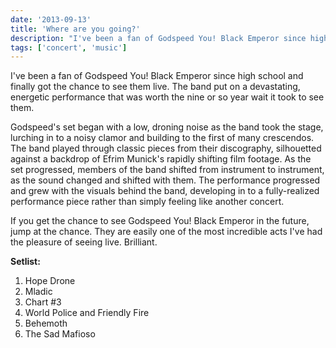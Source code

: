 ```yaml
---
date: '2013-09-13'
title: 'Where are you going?'
description: "I've been a fan of Godspeed You! Black Emperor since high school and finally got the chance to see them live. The band put on a devastating, energetic performance that was worth the nine or so year wait it took to see them."
tags: ['concert', 'music']
---
```


I've been a fan of Godspeed You! Black Emperor since high school and finally got the chance to see them live. The band put on a devastating, energetic performance that was worth the nine or so year wait it took to see them.<!-- excerpt -->

Godspeed's set began with a low, droning noise as the band took the stage, lurching in to a noisy clamor and building to the first of many crescendos. The band played through classic pieces from their discography, silhouetted against a backdrop of Efrim Munick's rapidly shifting film footage. As the set progressed, members of the band shifted from instrument to instrument, as the sound changed and shifted with them. The performance progressed and grew with the visuals behind the band, developing in to a fully-realized performance piece rather than simply feeling like another concert.

If you get the chance to see Godspeed You! Black Emperor in the future, jump at the chance. They are easily one of the most incredible acts I've had the pleasure of seeing live. Brilliant.

**Setlist:**

1. Hope Drone
2. Mladic
3. Chart #3
4. World Police and Friendly Fire
5. Behemoth
6. The Sad Mafioso
